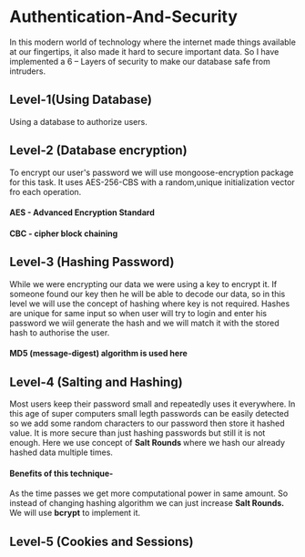 # Authentication-And-Security
In this modern world of technology where the internet made things available at our fingertips, it also made it hard to secure important data. So I have 
implemented a 6 – Layers of security to make our database safe from intruders.

## Level-1(Using Database)
Using a database to authorize users.

## Level-2 (Database encryption)
To encrypt our user's password we will use mongoose-encryption package for this task. It uses AES-256-CBS with a random,unique initialization vector fro each operation.

#### AES - Advanced Encryption Standard
#### CBC - cipher block chaining

## Level-3 (Hashing Password)
While we were encrypting our data we were using a key to encrypt it. If someone found our key then he will be able to decode our data, so in this level we will use the concept of hashing where key is not required. Hashes are unique for same input so when user will try to login and enter his password we wiil generate the hash and we will match it with the stored hash to authorise the user.

#### MD5 (message-digest) algorithm is used here

## Level-4 (Salting and Hashing)
Most users keep their password small and repeatedly uses it everywhere. In this age of super computers small legth passwords can be easily detected so we add some random characters to our password then store it hashed value. It is more secure than just hashing passwords but still it is not enough. Here we use concept of <strong> Salt Rounds </strong> where we hash our already hashed data multiple times.

#### Benefits of this technique-
As the time passes we get more computational power in same amount. So instead of changing hashing algorithm we can just increase <strong>Salt Rounds.</strong> We will use <strong>bcrypt</strong> to implement it.

## Level-5 (Cookies and Sessions)



